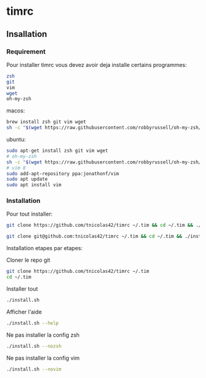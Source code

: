 # timrc

## Insallation

### Requirement

Pour installer timrc vous devez avoir deja installe certains programmes:
```bash
zsh
git
vim
wget
oh-my-zsh
```
macos:
```bash
brew install zsh git vim wget
sh -c "$(wget https://raw.githubusercontent.com/robbyrussell/oh-my-zsh/master/tools/install.sh -O -)"
```

ubuntu:
```bash
sudo apt-get install zsh git vim wget
# oh-my-zsh
sh -c "$(wget https://raw.githubusercontent.com/robbyrussell/oh-my-zsh/master/tools/install.sh -O -)"
# vim 8
sudo add-apt-repository ppa:jonathonf/vim
sudo apt update
sudo apt install vim
```

### Installation

Pour tout installer:
```bash
git clone https://github.com/tnicolas42/timrc ~/.tim && cd ~/.tim && ./install.sh -v && source ~/.zshrc
```
```bash
git clone git@github.com:tnicolas42/timrc ~/.tim && cd ~/.tim && ./install.sh -v && source ~/.zshrc
```

Installation etapes par etapes:

Cloner le repo git
```bash
git clone https://github.com/tnicolas42/timrc ~/.tim
cd ~/.tim
```

Installer tout
```bash
./install.sh
```

Afficher l'aide
```bash
./install.sh --help
```

Ne pas installer la config zsh
```bash
./install.sh --nozsh
```

Ne pas installer la config vim
```bash
./install.sh --novim
```

